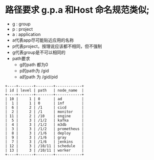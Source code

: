 # 路径要求 g.p.a 和Host 命名规范类似;
- g : group 
- p : project
- a : application 
- a代表app尽可能贴近应用的名称
- p代表project，按理说应该都不相同，但不强制
- g代表group是不可以相同的
- path要求
    - g的path 都为0
    - p的path为 /gid
    - a的path 为 /gid/pid

```shell
+----+-------+--------+------------+
| id | level | path   | node_name  |
+----+-------+--------+------------+
| 10 |     1 | 0      | ad         |
|  1 |     1 | 0      | inf        |
|  6 |     2 | /1     | cicd       |
|  2 |     2 | /1     | monitor    |
| 11 |     2 | /10    | engine     |
|  5 |     3 | /1/2   | kafka      |
|  4 |     3 | /1/2   | m3db       |
|  3 |     3 | /1/2   | prometheus |
|  8 |     3 | /1/6   | deploy     |
|  9 |     3 | /1/6   | gray       |
|  7 |     3 | /1/6   | jenkins    |
| 12 |     3 | /10/11 | schedule   |
| 13 |     3 | /10/11 | worker     |
+----+-------+--------+------------+
```

# 